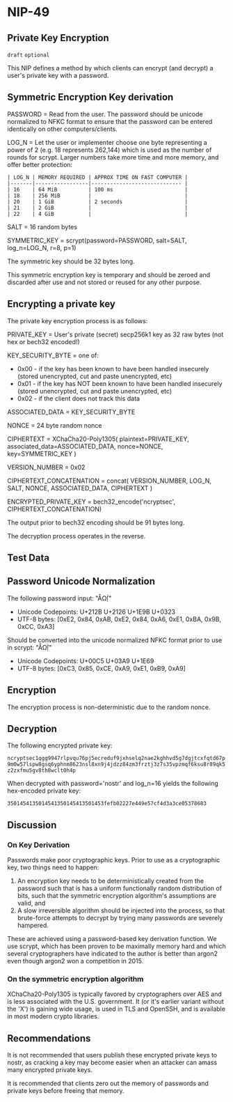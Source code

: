 # NIP-49

## Private Key Encryption

`draft` `optional`

This NIP defines a method by which clients can encrypt (and decrypt) a user's private key with a password.

## Symmetric Encryption Key derivation

PASSWORD = Read from the user. The password should be unicode normalized to NFKC format to ensure that the password can be entered identically on other computers/clients.

LOG_N = Let the user or implementer choose one byte representing a power of 2 (e.g. 18 represents 262,144) which is used as the number of rounds for scrypt. Larger numbers take more time and more memory, and offer better protection:

    | LOG_N | MEMORY REQUIRED | APPROX TIME ON FAST COMPUTER |
    |-------|-----------------|----------------------------- |
    | 16    | 64 MiB          | 100 ms                       |
    | 18    | 256 MiB         |                              |
    | 20    | 1 GiB           | 2 seconds                    |
    | 21    | 2 GiB           |                              |
    | 22    | 4 GiB           |                              |

SALT = 16 random bytes

SYMMETRIC_KEY = scrypt(password=PASSWORD, salt=SALT, log_n=LOG_N, r=8, p=1)

The symmetric key should be 32 bytes long.

This symmetric encryption key is temporary and should be zeroed and discarded after use and not stored or reused for any other purpose.

## Encrypting a private key

The private key encryption process is as follows:

PRIVATE_KEY = User's private (secret) secp256k1 key as 32 raw bytes (not hex or bech32 encoded!)

KEY_SECURITY_BYTE = one of:

- 0x00 - if the key has been known to have been handled insecurely (stored unencrypted, cut and paste unencrypted, etc)
- 0x01 - if the key has NOT been known to have been handled insecurely (stored unencrypted, cut and paste unencrypted, etc)
- 0x02 - if the client does not track this data

ASSOCIATED_DATA = KEY_SECURITY_BYTE

NONCE = 24 byte random nonce

CIPHERTEXT = XChaCha20-Poly1305(
plaintext=PRIVATE_KEY,
associated_data=ASSOCIATED_DATA,
nonce=NONCE,
key=SYMMETRIC_KEY
)

VERSION_NUMBER = 0x02

CIPHERTEXT_CONCATENATION = concat(
VERSION_NUMBER,
LOG_N,
SALT,
NONCE,
ASSOCIATED_DATA,
CIPHERTEXT
)

ENCRYPTED_PRIVATE_KEY = bech32_encode('ncryptsec', CIPHERTEXT_CONCATENATION)

The output prior to bech32 encoding should be 91 bytes long.

The decryption process operates in the reverse.

## Test Data

## Password Unicode Normalization

The following password input: "ÅΩẛ̣"

- Unicode Codepoints: U+212B U+2126 U+1E9B U+0323
- UTF-8 bytes: [0xE2, 0x84, 0xAB, 0xE2, 0x84, 0xA6, 0xE1, 0xBA, 0x9B, 0xCC, 0xA3]

Should be converted into the unicode normalized NFKC format prior to use in scrypt: "ÅΩẛ̣"

- Unicode Codepoints: U+00C5 U+03A9 U+1E69
- UTF-8 bytes: [0xC3, 0x85, 0xCE, 0xA9, 0xE1, 0xB9, 0xA9]

## Encryption

The encryption process is non-deterministic due to the random nonce.

## Decryption

The following encrypted private key:

`ncryptsec1qgg9947rlpvqu76pj5ecreduf9jxhselq2nae2kghhvd5g7dgjtcxfqtd67p9m0w57lspw8gsq6yphnm8623nsl8xn9j4jdzz84zm3frztj3z7s35vpzmqf6ksu8r89qk5z2zxfmu5gv8th8wclt0h4p`

When decrypted with password='nostr' and log_n=16 yields the following hex-encoded private key:

`3501454135014541350145413501453fefb02227e449e57cf4d3a3ce05378683`

## Discussion

### On Key Derivation

Passwords make poor cryptographic keys. Prior to use as a cryptographic key, two things need to happen:

1. An encryption key needs to be deterministically created from the password such that is has a uniform functionally random distribution of bits, such that the symmetric encryption algorithm's assumptions are valid, and
2. A slow irreversible algorithm should be injected into the process, so that brute-force attempts to decrypt by trying many passwords are severely hampered.

These are achieved using a password-based key derivation function. We use scrypt, which has been proven to be maximally memory hard and which several cryptographers have indicated to the author is better than argon2 even though argon2 won a competition in 2015.

### On the symmetric encryption algorithm

XChaCha20-Poly1305 is typically favored by cryptographers over AES and is less associated with the U.S. government. It (or it's earlier variant without the 'X') is gaining wide usage, is used in TLS and OpenSSH, and is available in most modern crypto libraries.

## Recommendations

It is not recommended that users publish these encrypted private keys to nostr, as cracking a key may become easier when an attacker can amass many encrypted private keys.

It is recommended that clients zero out the memory of passwords and private keys before freeing that memory.
